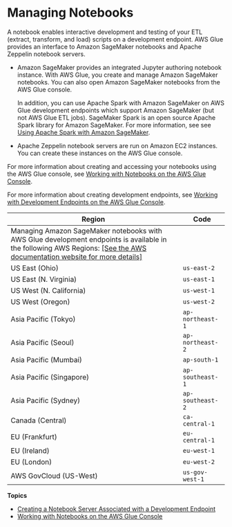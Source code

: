 # Managing Notebooks<a name="notebooks-with-glue"></a>

A notebook enables interactive development and testing of your ETL \(extract, transform, and load\) scripts on a development endpoint\. AWS Glue provides an interface to Amazon SageMaker notebooks and Apache Zeppelin notebook servers\.
+ Amazon SageMaker provides an integrated Jupyter authoring notebook instance\. With AWS Glue, you create and manage Amazon SageMaker notebooks\. You can also open Amazon SageMaker notebooks from the AWS Glue console\.

  In addition, you can use Apache Spark with Amazon SageMaker on AWS Glue development endpoints which support Amazon SageMaker \(but not AWS Glue ETL jobs\)\. SageMaker Spark is an open source Apache Spark library for Amazon SageMaker\. For more information, see see [Using Apache Spark with Amazon SageMaker](https://docs.aws.amazon.com/sagemaker/latest/dg/apache-spark.html)\. 
+ Apache Zeppelin notebook servers are run on Amazon EC2 instances\. You can create these instances on the AWS Glue console\.

 For more information about creating and accessing your notebooks using the AWS Glue console, see [Working with Notebooks on the AWS Glue Console](console-notebooks.md)\. 

 For more information about creating development endpoints, see [Working with Development Endpoints on the AWS Glue Console](console-development-endpoint.md)\. 


| Region | Code | 
| --- | --- | 
|   Managing Amazon SageMaker notebooks with AWS Glue development endpoints is available in the following AWS Regions: [\[See the AWS documentation website for more details\]](http://docs.aws.amazon.com/glue/latest/dg/notebooks-with-glue.html)   | 
| US East \(Ohio\) | `us-east-2` | 
| US East \(N\. Virginia\) | `us-east-1` | 
| US West \(N\. California\) | `us-west-1` | 
| US West \(Oregon\) | `us-west-2` | 
| Asia Pacific \(Tokyo\) | `ap-northeast-1` | 
| Asia Pacific \(Seoul\) | `ap-northeast-2` | 
| Asia Pacific \(Mumbai\) | `ap-south-1` | 
| Asia Pacific \(Singapore\) | `ap-southeast-1` | 
| Asia Pacific \(Sydney\) | `ap-southeast-2` | 
| Canada \(Central\) | `ca-central-1` | 
| EU \(Frankfurt\) | `eu-central-1` | 
| EU \(Ireland\) | `eu-west-1` | 
| EU \(London\) | `eu-west-2` | 
| AWS GovCloud \(US\-West\) | `us-gov-west-1` | 

**Topics**
+ [Creating a Notebook Server Associated with a Development Endpoint](dev-endpoint-notebook-server-considerations.md)
+ [Working with Notebooks on the AWS Glue Console](console-notebooks.md)